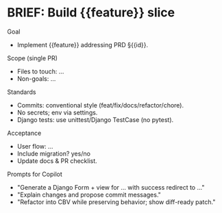 # BRIEF: Build {{feature}} slice

Goal

- Implement {{feature}} addressing PRD §{{id}}.

Scope (single PR)

- Files to touch: …
- Non-goals: …

Standards

- Commits: conventional style (feat/fix/docs/refactor/chore).
- No secrets; env via settings.
- Django tests: use unittest/Django TestCase (no pytest).

Acceptance

- User flow: …
- Include migration? yes/no
- Update docs & PR checklist.

Prompts for Copilot

- "Generate a Django Form + view for … with success redirect to …"
- "Explain changes and propose commit messages."
- "Refactor into CBV while preserving behavior; show diff-ready patch."
